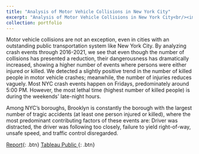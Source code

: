 ```yaml
---
title: "Analysis of Motor Vehicle Collisions in New York City"
excerpt: "Analysis of Motor Vehicle Collisions in New York City<br/><img src='/images/NYCCollisions.png'>"
collection: portfolio
---
```


Motor vehicle collisions are not an exception, even in cities with an outstanding public
transportation system like New York City. By analyzing crash events through 2016-2021, we see
that even though the number of collisions has presented a reduction, their dangerousness has
dramatically increased, showing a higher number of events where persons were either injured or
killed. We detected a slightly positive trend in the number of killed people in motor vehicle
crashes; meanwhile, the number of injuries reduces vaguely. Most NYC crash events happen on
Fridays, predominately around 5:00 PM. However, the most lethal time (highest number of killed
people) is during the weekends' late-night hours.

Among NYC’s boroughs, Brooklyn is constantly the borough with the largest number of tragic
accidents (at least one person injured or killed), where the most predominant contributing factors
of these events are: Driver was distracted, the driver was following too closely, failure to yield
right-of-way, unsafe speed, and traffic control disregarded.

[Report](/files/FernandoMartinez_NYCCollisions.pdf){: .btn}
[Tableau Public ](https://public.tableau.com/views/AnalysisofMotorVehicleCollisionsNYC/AnalysisofMotorVehicleCollisionsinNewYorkCity?:language=en-US&:display_count=n&:origin=viz_share_link){: .btn}
